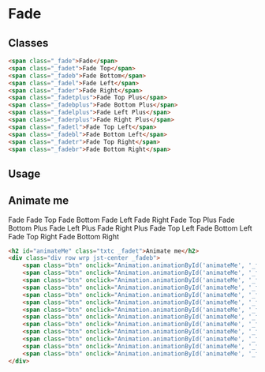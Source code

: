 # Fade

## Classes
```html
<span class="_fade">Fade</span>
<span class="_fadet">Fade Top</span>
<span class="_fadeb">Fade Bottom</span>
<span class="_fadel">Fade Left</span>
<span class="_fader">Fade Right</span>
<span class="_fadetplus">Fade Top Plus</span>
<span class="_fadebplus">Fade Bottom Plus</span>
<span class="_fadelplus">Fade Left Plus</span>
<span class="_faderplus">Fade Right Plus</span>
<span class="_fadetl">Fade Top Left</span>
<span class="_fadebl">Fade Bottom Left</span>
<span class="_fadetr">Fade Top Right</span>
<span class="_fadebr">Fade Bottom Right</span>
```

## Usage
<h2 id="animateMe" class="txtc _fadet">Animate me</h2>
<div class="div row wrp jst-center _fadeb">
    <span class="btn" onclick="Animation.animationById('animateMe', '_fade')">Fade</span>
    <span class="btn" onclick="Animation.animationById('animateMe', '_fadet')">Fade Top</span>
    <span class="btn" onclick="Animation.animationById('animateMe', '_fadeb')">Fade Bottom</span>
    <span class="btn" onclick="Animation.animationById('animateMe', '_fadel')">Fade Left</span>
    <span class="btn" onclick="Animation.animationById('animateMe', '_fader')">Fade Right</span>
    <span class="btn" onclick="Animation.animationById('animateMe', '_fadetplus')">Fade Top Plus</span>
    <span class="btn" onclick="Animation.animationById('animateMe', '_fadebplus')">Fade Bottom Plus</span>
    <span class="btn" onclick="Animation.animationById('animateMe', '_fadelplus')">Fade Left Plus</span>
    <span class="btn" onclick="Animation.animationById('animateMe', '_faderplus')">Fade Right Plus</span>
    <span class="btn" onclick="Animation.animationById('animateMe', '_fadetl')">Fade Top Left</span>
    <span class="btn" onclick="Animation.animationById('animateMe', '_fadebl')">Fade Bottom Left</span>
    <span class="btn" onclick="Animation.animationById('animateMe', '_fadetr')">Fade Top Right</span>
    <span class="btn" onclick="Animation.animationById('animateMe', '_fadebr')">Fade Bottom Right</span>
</div>

```html
<h2 id="animateMe" class="txtc _fadet">Animate me</h2>
<div class="div row wrp jst-center _fadeb">
    <span class="btn" onclick="Animation.animationById('animateMe', '_fade')">Fade</span>
    <span class="btn" onclick="Animation.animationById('animateMe', '_fadet')">Fade Top</span>
    <span class="btn" onclick="Animation.animationById('animateMe', '_fadeb')">Fade Bottom</span>
    <span class="btn" onclick="Animation.animationById('animateMe', '_fadel')">Fade Left</span>
    <span class="btn" onclick="Animation.animationById('animateMe', '_fader')">Fade Right</span>
    <span class="btn" onclick="Animation.animationById('animateMe', '_fadetplus')">Fade Top Plus</span>
    <span class="btn" onclick="Animation.animationById('animateMe', '_fadebplus')">Fade Bottom Plus</span>
    <span class="btn" onclick="Animation.animationById('animateMe', '_fadelplus')">Fade Left Plus</span>
    <span class="btn" onclick="Animation.animationById('animateMe', '_faderplus')">Fade Right Plus</span>
    <span class="btn" onclick="Animation.animationById('animateMe', '_fadetl')">Fade Top Left</span>
    <span class="btn" onclick="Animation.animationById('animateMe', '_fadebl')">Fade Bottom Left</span>
    <span class="btn" onclick="Animation.animationById('animateMe', '_fadetr')">Fade Top Right</span>
    <span class="btn" onclick="Animation.animationById('animateMe', '_fadebr')">Fade Bottom Right</span>
</div>
```